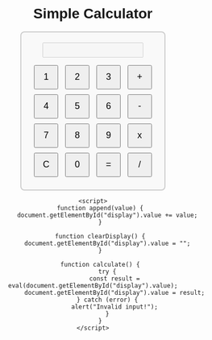 <!DOCTYPE html>
<html>
<head>
    <title>Simple Calculator</title>
    <style>
        body {
            font-family: Arial, sans-serif;
            text-align: center;
            margin: 20px;
        }
        #calculator {
            display: inline-block;
            padding: 20px;
            border: 2px solid #ccc;
            border-radius: 8px;
            background-color: #f9f9f9;
        }
        input[type="text"] {
            width: 200px;
            height: 30px;
            margin-bottom: 10px;
            font-size: 18px;
            text-align: right;
        }
        button {
            width: 48px;
            height: 48px;
            font-size: 18px;
            margin: 5px;
        }
    </style>
</head>
<body>
    <h1>Simple Calculator</h1>
    <div id="calculator">
        <input type="text" id="display" disabled><br>
        <button onclick="append('1')">1</button>
        <button onclick="append('2')">2</button>
        <button onclick="append('3')">3</button>
        <button onclick="append('+')">+</button><br>
        <button onclick="append('4')">4</button>
        <button onclick="append('5')">5</button>
        <button onclick="append('6')">6</button>
        <button onclick="append('-')">-</button><br>
        <button onclick="append('7')">7</button>
        <button onclick="append('8')">8</button>
        <button onclick="append('9')">9</button>
        <button onclick="append('*')">x</button><br>
        <button onclick="clearDisplay()">C</button>
        <button onclick="append('0')">0</button>
        <button onclick="calculate()">=</button>
        <button onclick="append('/')">/</button>
    </div>

    <script>
        function append(value) {
            document.getElementById("display").value += value;
        }

        function clearDisplay() {
            document.getElementById("display").value = "";
        }

        function calculate() {
            try {
                const result = eval(document.getElementById("display").value);
                document.getElementById("display").value = result;
            } catch (error) {
                alert("Invalid input!");
            }
        }
    </script>
</body>
</html>
